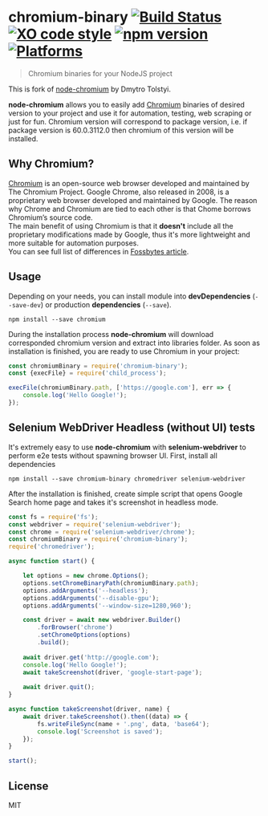 # chromium-binary [![Build Status](https://travis-ci.org/2do2go/node-chromium.svg?branch=master)](https://travis-ci.org/2do2go/node-chromium) [![XO code style](https://img.shields.io/badge/code_style-XO-blue.svg)](https://github.com/sindresorhus/xo) [![npm version](https://badge.fury.io/js/chromium-binary.svg)](https://badge.fury.io/js/chromium-binary) [![Platforms](https://img.shields.io/badge/platforms-Win/Linux/Mac-lightgrey.svg)](https://github.com/2do2go/node-chromium)
> Chromium binaries for your NodeJS project

This is fork of [node-chromium](https://github.com/dtolstyi/node-chromium) by Dmytro Tolstyi.

**node-chromium** allows you to easily add [Chromium](https://www.chromium.org/) binaries of desired version to your project and use it for automation, testing, web scraping or just for fun.
Chromium version will correspond to package version, i.e. if package version is 60.0.3112.0 then chromium of this version will be installed.

## Why Chromium?
[Chromium](https://www.chromium.org/) is an open-source web browser developed and maintained by The Chromium Project. Google Chrome, also released in 2008, is a proprietary web browser developed and maintained by Google. The reason why Chrome and Chromium are tied to each other is that Chome borrows Chromium’s source code.  
The main benefit of using Chromium is that it **doesn't** include all the proprietary modifications made by Google, thus it's more lightweight and more suitable for automation purposes.  
You can see full list of differences in [Fossbytes article](https://fossbytes.com/difference-google-chrome-vs-chromium-browser/).

## Usage
Depending on your needs, you can install module into **devDependencies** (`--save-dev`) or production **dependencies** (`--save`).

```
npm install --save chromium
```

During the installation process **node-chromium** will download corresponded chromium version and extract into libraries folder. As soon as installation is finished, you are ready to use Chromium in your project:

```js
const chromiumBinary = require('chromium-binary');
const {execFile} = require('child_process');

execFile(chromiumBinary.path, ['https://google.com'], err => {
	console.log('Hello Google!');
});
```

## Selenium WebDriver Headless (without UI) tests
It's extremely easy to use **node-chromium** with **selenium-webdriver** to perform e2e tests without spawning browser UI.
First, install all dependencies

```
npm install --save chromium-binary chromedriver selenium-webdriver
```

After the installation is finished, create simple script that opens Google Search home page and takes it's screenshot in headless mode.

```js
const fs = require('fs');
const webdriver = require('selenium-webdriver');
const chrome = require('selenium-webdriver/chrome');
const chromiumBinary = require('chromium-binary');
require('chromedriver');

async function start() {

    let options = new chrome.Options();
    options.setChromeBinaryPath(chromiumBinary.path);
    options.addArguments('--headless');
    options.addArguments('--disable-gpu');
    options.addArguments('--window-size=1280,960');

    const driver = await new webdriver.Builder()
        .forBrowser('chrome')
        .setChromeOptions(options)
        .build();
		
    await driver.get('http://google.com');
    console.log('Hello Google!');
    await takeScreenshot(driver, 'google-start-page');
    
    await driver.quit();
}

async function takeScreenshot(driver, name) {
	await driver.takeScreenshot().then((data) => {
        fs.writeFileSync(name + '.png', data, 'base64');
        console.log('Screenshot is saved');
    });
}

start();
```

## License
MIT

